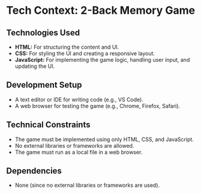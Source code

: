 # Tech Context: 2-Back Memory Game

## Technologies Used

*   **HTML:** For structuring the content and UI.
*   **CSS:** For styling the UI and creating a responsive layout.
*   **JavaScript:** For implementing the game logic, handling user input, and updating the UI.

## Development Setup

*   A text editor or IDE for writing code (e.g., VS Code).
*   A web browser for testing the game (e.g., Chrome, Firefox, Safari).

## Technical Constraints

*   The game must be implemented using only HTML, CSS, and JavaScript.
*   No external libraries or frameworks are allowed.
*   The game must run as a local file in a web browser.

## Dependencies

*   None (since no external libraries or frameworks are used).

